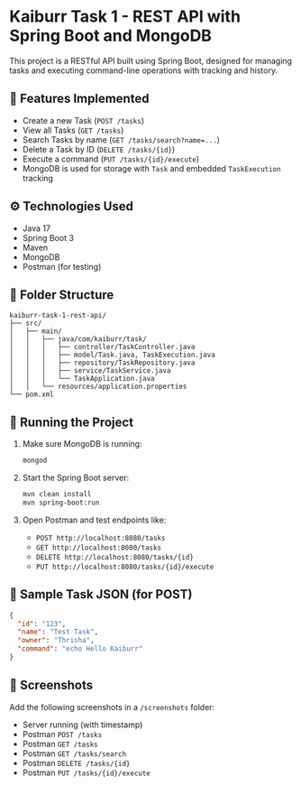 # Kaiburr Task 1 - REST API with Spring Boot and MongoDB

This project is a RESTful API built using Spring Boot, designed for managing tasks and executing command-line operations with tracking and history.

## 📌 Features Implemented

- Create a new Task (`POST /tasks`)
- View all Tasks (`GET /tasks`)
- Search Tasks by name (`GET /tasks/search?name=...`)
- Delete a Task by ID (`DELETE /tasks/{id}`)
- Execute a command (`PUT /tasks/{id}/execute`)
- MongoDB is used for storage with `Task` and embedded `TaskExecution` tracking

## ⚙️ Technologies Used

- Java 17
- Spring Boot 3
- Maven
- MongoDB
- Postman (for testing)

## 📂 Folder Structure

```
kaiburr-task-1-rest-api/
├── src/
│   ├── main/
│   │   ├── java/com/kaiburr/task/
│   │   │   ├── controller/TaskController.java
│   │   │   ├── model/Task.java, TaskExecution.java
│   │   │   ├── repository/TaskRepository.java
│   │   │   ├── service/TaskService.java
│   │   │   └── TaskApplication.java
│   │   └── resources/application.properties
└── pom.xml
```

## 🚀 Running the Project

1. Make sure MongoDB is running:
   ```bash
   mongod
   ```

2. Start the Spring Boot server:
   ```bash
   mvn clean install
   mvn spring-boot:run
   ```

3. Open Postman and test endpoints like:
   - `POST http://localhost:8080/tasks`
   - `GET http://localhost:8080/tasks`
   - `DELETE http://localhost:8080/tasks/{id}`
   - `PUT http://localhost:8080/tasks/{id}/execute`

## 🧪 Sample Task JSON (for POST)

```json
{
  "id": "123",
  "name": "Test Task",
  "owner": "Thrisha",
  "command": "echo Hello Kaiburr"
}
```

## 📸 Screenshots

Add the following screenshots in a `/screenshots` folder:
- Server running (with timestamp)
- Postman `POST /tasks`
- Postman `GET /tasks`
- Postman `GET /tasks/search`
- Postman `DELETE /tasks/{id}`
- Postman `PUT /tasks/{id}/execute`

